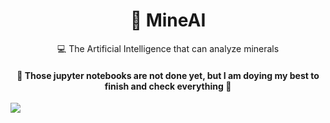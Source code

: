 <h1 align="center">
    <a>💎 MineAI</a>
</h1>
<p align="center">💻 The Artificial Intelligence that can analyze minerals </p>

<h4 align="center"> 
	🚧  Those jupyter notebooks are not done yet, but I am doying my best to finish and check everything  🚧
</h4>
<img src="http://ForTheBadge.com/images/badges/made-with-python.svg"/>
